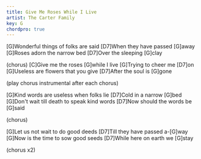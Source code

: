 ```yaml
---
title: Give Me Roses While I Live
artist: The Carter Family
key: G
chordpro: true
---
```

[G]Wonderful things of folks are said
[D7]When they have passed [G]away                      
[G]Roses adorn the narrow bed
[D7]Over the sleeping [G]clay

(chorus)
[C]Give me the roses [G]while I live 
[G]Trying to cheer me [D7]on
[G]Useless are flowers that you give 
[D7]After the soul is [G]gone

(play chorus instrumental after each chorus)

[G]Kind words are useless when folks lie
[D7]Cold in a narrow [G]bed
[G]Don't wait till death to speak kind words
[D7]Now should the words be [G]said

(chorus)

[G]Let us not wait to do good deeds
[D7]Till they have passed a-[G]way
[G]Now is the time to sow good seeds
[D7]While here on earth we [G]stay

(chorus x2)
